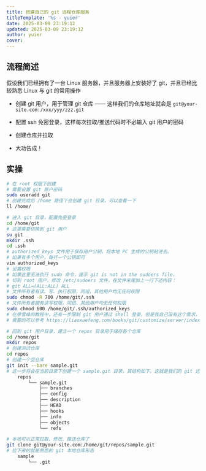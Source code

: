 ```yaml
---
title: 搭建自己的 git 远程仓库服务
titleTemplate: '%s - yuier'
date: 2025-03-09 23:19:12
updated: 2025-03-09 23:19:12
author: yuier
cover: 
---
```


## 流程简述

假设我们已经拥有了一台 Linux 服务器，并且服务器上安装好了 git，并且已经比较熟悉 Linux 与 git 的常用操作

- 创建 git 用户，用于管理 git 仓库 —— 这样我们的仓库地址就会是 `git@your-site.com:/xxx/yyy/zzz.git`

- 配置 ssh 免密登录，这样每次拉取/推送代码时不必输入 git 用户的密码

- 创建仓库并拉取

- 大功告成！

<!-- more -->

## 实操

```bash
# 在 root 权限下创建
# 需要设置 git 账户密码
sudo useradd git
# 创建完成后 /home 路径下会创建 git 目录，可以查看一下
ll /home/

# 进入 git 目录，配置免密登录
cd /home/git
# 这里需要切换到 git 用户
su git
mkdir .ssh
cd .ssh
# authorized_keys 文件用于保存用户公钥，将本地 PC 生成的公钥粘进去。
# 如果有多个用户，每行一个公钥即可
vim authorized_keys
# 设置权限
# 如果这里无法执行 sudo 命令，提示 git is not in the sudoers file，
# 切到 root 用户，修改 /etc/sudoers 文件，在文件末尾加上一行下述内容：
# git ALL=(ALL:ALL) ALL
# 文件所有者有读、写、执行权限，同组、其他用户均无任何权限
sudo chmod -R 700 /home/git/.ssh
# 文件所有者拥有读写权限，同组、其他用户均无任何权限
sudo chmod 600 /home/git/.ssh/authorized_keys
# 在廖雪峰的教程中，还有一步限制 git 用户通过 shell 登录，但是我自己没有这个需求，所以没有这么做
# 需要的可以参考 https://liaoxuefeng.com/books/git/customize/server/index.html - 第五步，禁用shell登录

# 回到 git 用户目录，建立一个 repos 目录用于储存各个仓库
cd /home/git
mkdir repos
# 创建测试仓库
cd repos
# 创建一个空仓库
git init --bare sample.git
# 这一步将会在当前目录下创建一个 sample.git 目录，其结构如下。这就是我们的 git 远程仓库了
    repos
        └── sample.git
            ├── branches
            ├── config
            ├── description
            ├── HEAD
            ├── hooks
            ├── info
            ├── objects
            └── refs

# 本地可以正常拉取、修改、推送仓库了
git clone git@your-site.com:/home/git/repos/sample.git
# 拉下来的就是熟悉的 git 本地仓库形态
    sample
        └── .git
```